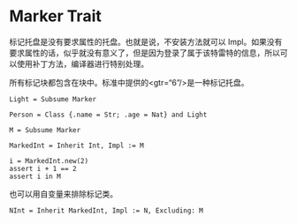 # Marker Trait

标记托盘是没有要求属性的托盘。也就是说，不安装方法就可以 Impl。如果没有要求属性的话，似乎就没有意义了，但是因为登录了属于该特雷特的信息，所以可以使用补丁方法，编译器进行特别处理。

所有标记块都包含在块中。标准中提供的<gtr=“6”/>是一种标记托盘。


```erg
Light = Subsume Marker
```


```erg
Person = Class {.name = Str; .age = Nat} and Light
```


```erg
M = Subsume Marker

MarkedInt = Inherit Int, Impl := M

i = MarkedInt.new(2)
assert i + 1 == 2
assert i in M
```

也可以用自变量来排除标记类。


```erg
NInt = Inherit MarkedInt, Impl := N, Excluding: M
```
